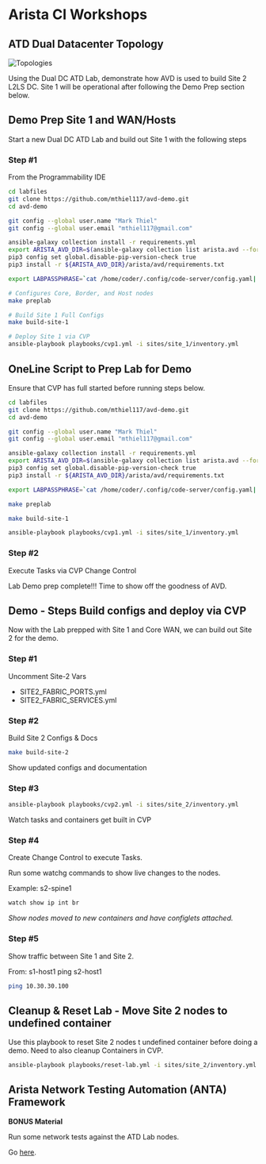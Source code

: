 # Arista CI Workshops

## **ATD Dual Datacenter Topology**

![Topologies](images/topologies.png)

Using the Dual DC ATD Lab, demonstrate how AVD is used to build Site 2 L2LS DC. Site 1 will be operational after following the Demo Prep section below.

## Demo Prep Site 1 and WAN/Hosts

Start a new Dual DC ATD Lab and build out Site 1 with the following steps

### Step #1

From the Programmability IDE

```bash
cd labfiles
git clone https://github.com/mthiel117/avd-demo.git
cd avd-demo
```

```bash
git config --global user.name "Mark Thiel"
git config --global user.email "mthiel117@gmail.com"
```

```bash
ansible-galaxy collection install -r requirements.yml
export ARISTA_AVD_DIR=$(ansible-galaxy collection list arista.avd --format yaml | head -1 | cut -d: -f1)
pip3 config set global.disable-pip-version-check true
pip3 install -r ${ARISTA_AVD_DIR}/arista/avd/requirements.txt
```

```bash
export LABPASSPHRASE=`cat /home/coder/.config/code-server/config.yaml| grep "password:" | awk '{print $2}'`
```

```bash
# Configures Core, Border, and Host nodes
make preplab
```

```bash
# Build Site 1 Full Configs
make build-site-1
```

```bash
# Deploy Site 1 via CVP
ansible-playbook playbooks/cvp1.yml -i sites/site_1/inventory.yml
```

## OneLine Script to Prep Lab for Demo

Ensure that CVP has full started before running steps below.

```bash
cd labfiles
git clone https://github.com/mthiel117/avd-demo.git
cd avd-demo

git config --global user.name "Mark Thiel"
git config --global user.email "mthiel117@gmail.com"

ansible-galaxy collection install -r requirements.yml
export ARISTA_AVD_DIR=$(ansible-galaxy collection list arista.avd --format yaml | head -1 | cut -d: -f1)
pip3 config set global.disable-pip-version-check true
pip3 install -r ${ARISTA_AVD_DIR}/arista/avd/requirements.txt

export LABPASSPHRASE=`cat /home/coder/.config/code-server/config.yaml| grep "password:" | awk '{print $2}'`

make preplab

make build-site-1

ansible-playbook playbooks/cvp1.yml -i sites/site_1/inventory.yml
```

### Step #2

Execute Tasks via CVP Change Control

Lab Demo prep complete!!! Time to show off the goodness of AVD.

## Demo - Steps Build configs and deploy via CVP

Now with the Lab prepped with Site 1 and Core WAN, we can build out Site 2 for the demo.

### Step #1

Uncomment Site-2 Vars

  - SITE2_FABRIC_PORTS.yml
  - SITE2_FABRIC_SERVICES.yml

### Step #2

Build Site 2 Configs & Docs

```bash
make build-site-2
```

Show updated configs and documentation

### Step #3

```bash
ansible-playbook playbooks/cvp2.yml -i sites/site_2/inventory.yml
```

Watch tasks and containers get built in CVP

### Step #4

Create Change Control to execute Tasks.

Run some watchg commands to show live changes to the nodes.

Example: s2-spine1

```bash
watch show ip int br
```

*Show nodes moved to new containers and have configlets attached.*

### Step #5

Show traffic between Site 1 and Site 2.

From: s1-host1 ping s2-host1

```bash
ping 10.30.30.100
```

## Cleanup & Reset Lab - Move Site 2 nodes to undefined container

Use this playbook to reset Site 2 nodes t undefined container before doing a demo.  Need to also cleanup Containers in CVP.

```bash
ansible-playbook playbooks/reset-lab.yml -i sites/site_2/inventory.yml
```
## Arista Network Testing Automation (ANTA) Framework

**BONUS Material**

Run some network tests against the ATD Lab nodes.

Go [here](anta/README.md).